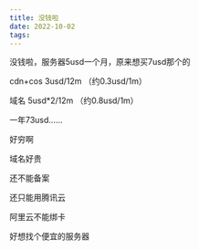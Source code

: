 ```yaml
---
title: 没钱啦
date: 2022-10-02
tags:
---
```


没钱啦，服务器5usd一个月，原来想买7usd那个的

cdn+cos 3usd/12m （约0.3usd/1m）

域名 5usd*2/12m （约0.8usd/1m）

一年73usd......

好穷啊

域名好贵

还不能备案

还只能用腾讯云

阿里云不能绑卡

好想找个便宜的服务器